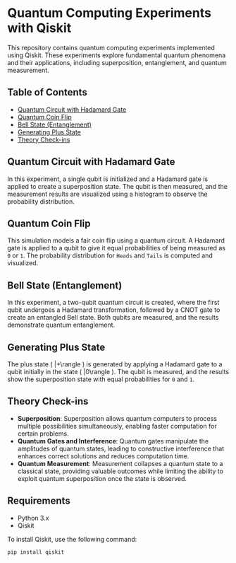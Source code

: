 # Quantum Computing Experiments with Qiskit

This repository contains quantum computing experiments implemented using Qiskit. These experiments explore fundamental quantum phenomena and their applications, including superposition, entanglement, and quantum measurement.

## Table of Contents

- [Quantum Circuit with Hadamard Gate](#quantum-circuit-with-hadamard-gate)
- [Quantum Coin Flip](#quantum-coin-flip)
- [Bell State (Entanglement)](#bell-state-entanglement)
- [Generating Plus State](#generating-plus-state)
- [Theory Check-ins](#theory-check-ins)

## Quantum Circuit with Hadamard Gate

In this experiment, a single qubit is initialized and a Hadamard gate is applied to create a superposition state. The qubit is then measured, and the measurement results are visualized using a histogram to observe the probability distribution.

## Quantum Coin Flip

This simulation models a fair coin flip using a quantum circuit. A Hadamard gate is applied to a qubit to give it equal probabilities of being measured as `0` or `1`. The probability distribution for `Heads` and `Tails` is computed and visualized.

## Bell State (Entanglement)

In this experiment, a two-qubit quantum circuit is created, where the first qubit undergoes a Hadamard transformation, followed by a CNOT gate to create an entangled Bell state. Both qubits are measured, and the results demonstrate quantum entanglement.

## Generating Plus State

The plus state \( |+\rangle \) is generated by applying a Hadamard gate to a qubit initially in the state \( |0\rangle \). The qubit is measured, and the results show the superposition state with equal probabilities for `0` and `1`.

## Theory Check-ins

- **Superposition**: Superposition allows quantum computers to process multiple possibilities simultaneously, enabling faster computation for certain problems.
- **Quantum Gates and Interference**: Quantum gates manipulate the amplitudes of quantum states, leading to constructive interference that enhances correct solutions and reduces computation time.
- **Quantum Measurement**: Measurement collapses a quantum state to a classical state, providing valuable outcomes while limiting the ability to exploit quantum superposition once the state is observed.

## Requirements

- Python 3.x
- Qiskit

To install Qiskit, use the following command:

```bash
pip install qiskit
```